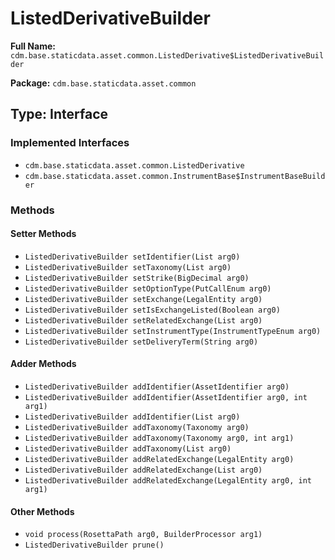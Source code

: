 # ListedDerivativeBuilder

**Full Name:** `cdm.base.staticdata.asset.common.ListedDerivative$ListedDerivativeBuilder`

**Package:** `cdm.base.staticdata.asset.common`

## Type: Interface

### Implemented Interfaces

- `cdm.base.staticdata.asset.common.ListedDerivative`
- `cdm.base.staticdata.asset.common.InstrumentBase$InstrumentBaseBuilder`

### Methods

#### Setter Methods

- `ListedDerivativeBuilder setIdentifier(List arg0)`
- `ListedDerivativeBuilder setTaxonomy(List arg0)`
- `ListedDerivativeBuilder setStrike(BigDecimal arg0)`
- `ListedDerivativeBuilder setOptionType(PutCallEnum arg0)`
- `ListedDerivativeBuilder setExchange(LegalEntity arg0)`
- `ListedDerivativeBuilder setIsExchangeListed(Boolean arg0)`
- `ListedDerivativeBuilder setRelatedExchange(List arg0)`
- `ListedDerivativeBuilder setInstrumentType(InstrumentTypeEnum arg0)`
- `ListedDerivativeBuilder setDeliveryTerm(String arg0)`

#### Adder Methods

- `ListedDerivativeBuilder addIdentifier(AssetIdentifier arg0)`
- `ListedDerivativeBuilder addIdentifier(AssetIdentifier arg0, int arg1)`
- `ListedDerivativeBuilder addIdentifier(List arg0)`
- `ListedDerivativeBuilder addTaxonomy(Taxonomy arg0)`
- `ListedDerivativeBuilder addTaxonomy(Taxonomy arg0, int arg1)`
- `ListedDerivativeBuilder addTaxonomy(List arg0)`
- `ListedDerivativeBuilder addRelatedExchange(LegalEntity arg0)`
- `ListedDerivativeBuilder addRelatedExchange(List arg0)`
- `ListedDerivativeBuilder addRelatedExchange(LegalEntity arg0, int arg1)`

#### Other Methods

- `void process(RosettaPath arg0, BuilderProcessor arg1)`
- `ListedDerivativeBuilder prune()`

